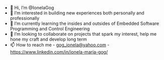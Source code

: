 - 👋 Hi, I’m @IonelaGog
- 👀 I’m interested in building new experiences both personally and professionally
- 🌱 I’m currently learning the insides and outsides of Embedded Software Programming and Control Engineering  
- 💞️ I’m looking to collaborate on projects that spark my interest, help me hone my craft and develop long term
- 📫 How to reach me 
                    - gog_ionela@yahoo.com
                    - https://www.linkedin.com/in/ionela-maria-gog/
<!---
IonelaGog/IonelaGog is a ✨ special ✨ repository because its `README.md` (this file) appears on your GitHub profile.
You can click the Preview link to take a look at your changes.
--->
